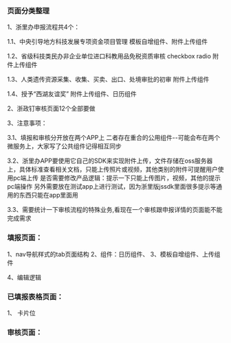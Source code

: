 ### 页面分类整理

1、浙里办申报流程共4个：

1.1、中央引导地方科技发展专项资金项目管理
模板自增组件、附件上传组件

1.2、省级科技类民办非企业单位进口科教用品免税资质审核
checkbox radio 附件上传组件

1.3、人类遗传资源采集、收集、买卖、出口、处境审批的初审
附件上传组件

1.4、授予“西湖友谊奖”
附件上传组件、日历组件

 
2、浙政钉审核页面12个全部要做

3、注意事项：

3.1、填报和审核分开放在两个APP上
二者存在重合的公用组件--可能会布在两个微服务上，大家写了公共组件记得相互同步

3.2、浙里办APP要使用它自己的SDK来实现附件上传，文件存储在oss服务器上，具体标准查看相关文档，只能上传照片或视频，其他类别的附件可提醒用户使用pc端上传
是否需要修改产品逻辑：提示一下只能上传图片，视频，其他的提示pc端操作
另外需要放在测试app上进行测试，因为浙里版jssdk里面很多提示等通用的东西只能在app里面用

3.3、需要统计一下审核流程的特殊业务,看现在一个审核跟申报详情的页面能不能完成需求


### 填报页面：
1、nav导航样式的tab页面结构
2、组件：日历组件、 
3、模板自增组件、上传组件

4、编辑逻辑


### 已填报表格页面：
1、 卡片位


 




### 审核页面：